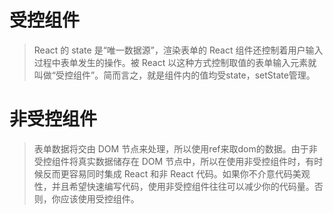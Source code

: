# 受控组件
>
> React 的 state 是“唯一数据源”，渲染表单的 React 组件还控制着用户输入过程中表单发生的操作。被 React 以这种方式控制取值的表单输入元素就叫做“受控组件”。简而言之，就是组件内的值均受state，setState管理。
>
# 非受控组件
>
> 表单数据将交由 DOM 节点来处理，所以使用ref来取dom的数据。由于非受控组件将真实数据储存在 DOM 节点中，所以在使用非受控组件时，有时候反而更容易同时集成 React 和非 React 代码。如果你不介意代码美观性，并且希望快速编写代码，使用非受控组件往往可以减少你的代码量。否则，你应该使用受控组件。
>
